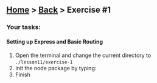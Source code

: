 ## [Home](../../../README.md) > [Back](../lesson.md) > Exercise #1

### Your tasks:

#### Setting up Express and Basic Routing

1. Open the terminal and change the current directory to `./lesson11/exercise-1`
2. Init the node package by typing:
7. Finish
